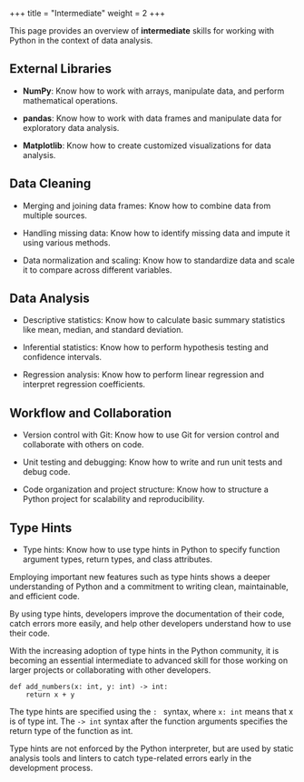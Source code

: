 +++
title = "Intermediate"
weight = 2
+++

This page provides an overview of **intermediate** skills for working with Python in the context of data analysis.


## External Libraries

- **NumPy**:  Know how to work with arrays, manipulate data, and perform mathematical operations.

- **pandas**: Know how to work with data frames and manipulate data for exploratory data analysis.

- **Matplotlib**: Know how to create customized visualizations for data analysis.

## Data Cleaning

- Merging and joining data frames: Know how to combine data from multiple sources.

- Handling missing data: Know how to identify missing data and impute it using various methods.

- Data normalization and scaling: Know how to standardize data and scale it to compare across different variables.

## Data Analysis

- Descriptive statistics: Know how to calculate basic summary statistics like mean, median, and standard deviation.

- Inferential statistics: Know how to perform hypothesis testing and confidence intervals.

- Regression analysis: Know how to perform linear regression and interpret regression coefficients.

## Workflow and Collaboration

- Version control with Git: Know how to use Git for version control and collaborate with others on code.

- Unit testing and debugging: Know how to write and run unit tests and debug code.

- Code organization and project structure: Know how to structure a Python project for scalability and reproducibility.

## Type Hints

- Type hints: Know how to use type hints in Python to specify function argument types, return types, and class attributes. 

Employing important new features such as type hints shows a deeper understanding of Python and a commitment to writing clean, maintainable, and efficient code. 

By using type hints, developers improve the documentation of their code, 
catch errors more easily, 
and help other developers understand how to use their code.

With the increasing adoption of type hints in the Python community, 
it is becoming an essential intermediate to advanced skill for those
working on larger projects or collaborating with other developers. 

```
def add_numbers(x: int, y: int) -> int:
    return x + y
```

The type hints are specified using the `: ` syntax, 
where `x: int` means that x is of type int. 
The `-> int` syntax after the function arguments 
specifies the return type of the function as int.

Type hints are not enforced by the Python interpreter, 
but are used by static analysis tools and linters to catch 
type-related errors early in the development process.